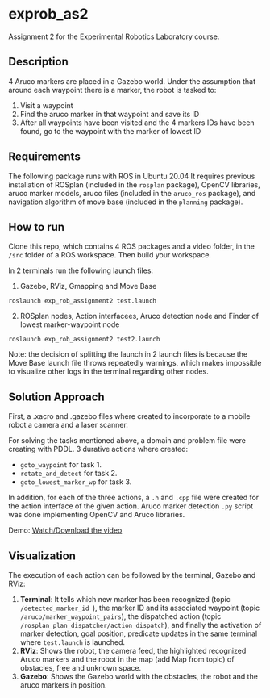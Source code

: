 # exprob_as2
Assignment 2 for the Experimental Robotics Laboratory course.

## Description
4 Aruco markers are placed in a Gazebo world. Under the assumption that around each waypoint there is a marker, the robot is tasked to:

1. Visit a waypoint
2. Find the aruco marker in that waypoint and save its ID
3. After all waypoints have been visited and the 4 markers IDs have been found, go to the waypoint with the marker of lowest ID

## Requirements
The following package runs with ROS in Ubuntu 20.04
It requires previous installation of ROSplan (included in the ```rosplan``` package), OpenCV libraries, aruco marker models, aruco files (included in the ```aruco_ros``` package), and navigation algorithm of move base (included in the ```planning``` package). 

## How to run
Clone this repo, which contains 4 ROS packages and a video folder, in the ```/src``` folder of a ROS workspace. Then build your workspace.

In 2 terminals run the following launch files:

1. Gazebo, RViz, Gmapping and Move Base
   
```roslaunch exp_rob_assignment2 test.launch```

2. ROSplan nodes, Action interfacees, Aruco detection node and Finder of lowest marker-waypoint node
 
```roslaunch exp_rob_assignment2 test2.launch```

Note: the decision of splitting the launch in 2 launch files is because the Move Base launch file throws repeatedly warnings, which makes impossible to visualize other logs in the terminal regarding other nodes.

## Solution Approach
First, a .xacro and .gazebo files where created to incorporate to a mobile robot a camera and a laser scanner.

For solving the tasks mentioned above, a domain and problem file were creating with PDDL. 3 durative actions where created:
* ```goto_waypoint``` for task 1.
* ```rotate_and_detect``` for task 2.
* ```goto_lowest_marker_wp``` for task 3.

In addition, for each of the three actions, a ```.h``` and ```.cpp``` file were created for the action interface of the given action. Aruco marker detection ```.py``` script was done implementing OpenCV and Aruco libraries.

Demo:
[Watch/Download the video](video/exprob_as2_funcionality_proof_compressed.mp4)

## Visualization
The execution of each action can be followed by the terminal, Gazebo and RViz:

1. **Terminal**: It tells which new marker has been recognized (topic ```/detected_marker_id ```), the marker ID and its associated waypoint (topic ```/aruco/marker_waypoint_pairs```), the dispatched action (topic ```/rosplan_plan_dispatcher/action_dispatch```), and finally the activation of marker detection, goal position, predicate updates in the same terminal where ```test.launch``` is launched.
2. **RViz**: Shows the robot, the camera feed, the highlighted recognized Aruco markers and the robot in the map (add Map from topic) of obstacles, free and unknown space.
3. **Gazebo**: Shows the Gazebo world with the obstacles, the robot and the aruco markers in position.



